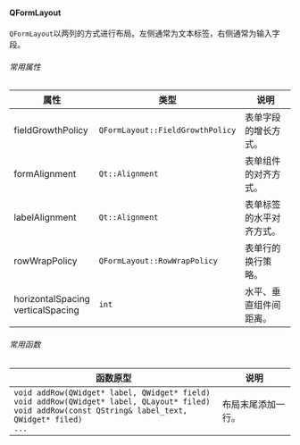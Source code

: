 #### QFormLayout

`QFormLayout`以两列的方式进行布局。左侧通常为文本标签，右侧通常为输入字段。

###### 常用属性

| 属性                                   | 类型                             | 说明                     |
| -------------------------------------- | -------------------------------- | ------------------------ |
| fieldGrowthPolicy                      | `QFormLayout::FieldGrowthPolicy` | 表单字段的增长方式。     |
| formAlignment                          | `Qt::Alignment`                  | 表单组件的对齐方式。     |
| labelAlignment                         | `Qt::Alignment`                  | 表单标签的水平对齐方式。 |
| rowWrapPolicy                          | `QFormLayout::RowWrapPolicy`     | 表单行的换行策略。       |
| horizontalSpacing<br />verticalSpacing | `int`                            | 水平、垂直组件间距离。   |

###### 常用函数

| 函数原型                                                     | 说明               |
| ------------------------------------------------------------ | ------------------ |
| `void addRow(QWidget* label, QWidget* field)`<br />`void addRow(QWidget* label, QLayout* filed)`<br />`void addRow(const QString& label_text, QWidget* filed)`<br />`...` | 布局末尾添加一行。 |

